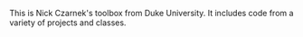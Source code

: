 This is Nick Czarnek's toolbox from Duke University.  It includes code from a variety of projects and classes.